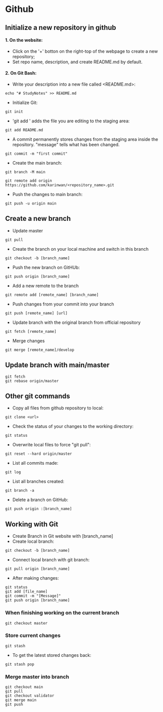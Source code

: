 # Github

## Initialize a new repository in github
#### 1. On the website: 
- Click on the '+' botton on the right-top of the webpage to create a new repository;
- Set repo name, description, and create README.md by default. 

#### 2. On Git Bash:
- Write your description into a new file called <README.md>:
```
echo "# StudyNotes" >> README.md
```
- Initialize Git:
```
git init
```
- 'git add <filename>' adds the file you are editing to the staging area:
```
git add README.md
```
- A commit permanently stores changes from the staging area inside the repository. "message" tells what has been changed. 
```
git commit -m "first commit"
```
- Create the main branch:
```
git branch -M main
```

```
git remote add origin https://github.com/karinwan/<repository_name>.git
```
- Push the changes to main branch:
```
git push -u origin main
```

## Create a new branch
- Update master
```
git pull
```
- Create the branch on your local machine and switch in this branch
```
git checkout -b [branch_name]
```
- Push the new branch on GitHUb:
```
git push origin [branch_name]
```
- Add a new remote to the branch
```
git remote add [remote_name] [branch_name]
```
- Push changes from your commit into your branch
```
git push [remote_name] [url]
```
- Update branch with the original branch from official repository
```
git fetch [remote_name]
```
- Merge changes
```
git merge [remote_name]/develop
```

## Update branch with main/master
```
git fetch
git rebase origin/master
```

## Other git commands
- Copy all files from github repository to local: 
```
git clone <url>
```
- Check the status of your changes to the working directory:
```
git status
```
- Overwrite local files to force "git pull": 
```
git reset --hard origin/master
```  
- List all commits made: 
```
git log
```
- List all branches created:
```
git branch -a
```
- Delete a branch on GitHub:
```
git push origin :[branch_name]
```
  

## Working with Git
- Create Branch in Git website with [branch_name]
- Create local branch:
```
git checkout -b [branch_name]
```
- Connect local branch with git branch:
```
git pull origin [branch_name]
```
- After making changes:
```
git status
git add [file_name]
git commit -m "[Message]"
git push origin [branch_name]
```
  
### When finishing working on the current branch
```
git checkout master
```
  
### Store current changes
```
git stash
```
- To get the latest stored changes back:
```
git stash pop
```

### Merge master into branch
```
git checkout main
git pull
git checkout validator
git merge main
git push
```
